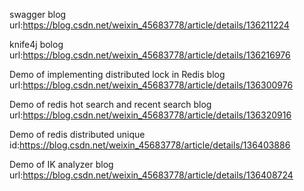 swagger blog url:https://blog.csdn.net/weixin_45683778/article/details/136211224

knife4j bolog url:https://blog.csdn.net/weixin_45683778/article/details/136216976

Demo of implementing distributed lock in Redis blog url:https://blog.csdn.net/weixin_45683778/article/details/136300976

Demo of redis hot search and recent search blog url:https://blog.csdn.net/weixin_45683778/article/details/136320916 

Demo of redis distributed unique id:https://blog.csdn.net/weixin_45683778/article/details/136403886

Demo of IK analyzer blog url:https://blog.csdn.net/weixin_45683778/article/details/136408724